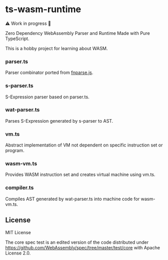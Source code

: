 # ts-wasm-runtime

⚠️ Work in progress 🚧

Zero Dependency WebAssembly Parser and Runtime Made with Pure TypeScript.

This is a hobby project for learning about WASM.

### parser.ts

Parser combinator ported from [fnparse.js](https://github.com/anatoo/fnparse.js).

### s-parser.ts

S-Expression parser based on parser.ts.

### wat-parser.ts

Parses S-Expression generated by s-parser to AST.

### vm.ts

Abstract implementation of VM not dependent on specific instruction set or program.

### wasm-vm.ts

Provides WASM instruction set and creates virtual machine using vm.ts.

### compiler.ts

Compiles AST generated by wat-parser.ts into machine code for wasm-vm.ts.

## License

MIT License

The core spec test is an edited version of the code distributed under https://github.com/WebAssembly/spec/tree/master/test/core with Apache License 2.0.
